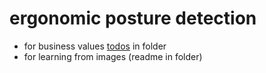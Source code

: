 # ergonomic posture detection

- for business values [todos](https://github.com/7AtAri/ergonomic_pose_detect/blob/main/business%20values/todos.md) in folder
- for learning from images (readme in folder)
